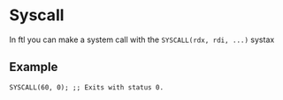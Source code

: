 # Syscall
In ftl you can make a system call with the `SYSCALL(rdx, rdi, ...)` systax
## Example
```
SYSCALL(60, 0); ;; Exits with status 0.
```

